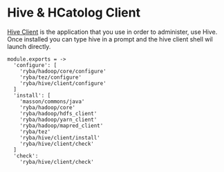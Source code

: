 
# Hive & HCatolog Client
[Hive Client](https://cwiki.apache.org/confluence/display/Hive/HiveClient) is the application that you use in order to administer, use Hive.
Once installed you can type hive in a prompt and the hive client shell wil launch directly.

    module.exports = ->
      'configure': [
        'ryba/hadoop/core/configure'
        'ryba/tez/configure'
        'ryba/hive/client/configure'
      ]
      'install': [
        'masson/commons/java'
        'ryba/hadoop/core'
        'ryba/hadoop/hdfs_client'
        'ryba/hadoop/yarn_client'
        'ryba/hadoop/mapred_client'
        'ryba/tez'
        'ryba/hive/client/install'
        'ryba/hive/client/check'
      ]
      'check':
        'ryba/hive/client/check'
